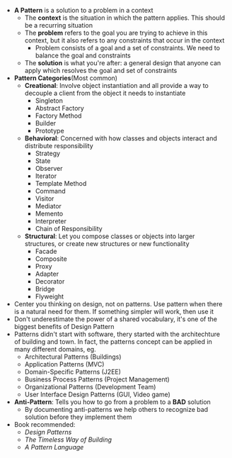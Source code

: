 - **A Pattern** is a solution to a problem in a context
  - The **context** is the situation in which the pattern applies. This should be a recurring situation
  - The **problem** refers to the goal you are trying to achieve in this context, but it also refers to any constraints that occur in the context
    - Problem consists of a goal and a set of constraints. We need to balance the goal and constraints
  - The **solution** is what you're after: a general design that anyone can apply which resolves the goal and set of constraints
- **Pattern Categories**(Most common)
  - **Creational**: Involve object instantiation and all provide a way to decouple a client from the object it needs to instantiate
    - Singleton
    - Abstract Factory
    - Factory Method
    - Builder
    - Prototype
  - **Behavioral**: Concerned with how classes and objects interact and distribute responsibility
    - Strategy
    - State
    - Observer
    - Iterator
    - Template Method
    - Command
    - Visitor
    - Mediator
    - Memento
    - Interpreter
    - Chain of Responsibility
  - **Structural**: Let you compose classes or objects into larger structures, or create new structures or new functionality
    - Facade
    - Composite
    - Proxy
    - Adapter
    - Decorator
    - Bridge
    - Flyweight
- Center you thinking on design, not on patterns. Use pattern when there is a natural need for them. If something simpler will work, then use it
- Don't underestimate the power of a shared vocabulary, it's one of the biggest benefits of Design Pattern
- Patterns didn't start with software, thery started with the architechture of building and town. In fact, the patterns concept can be applied in many different domains, eg.
  - Architectural Patterns (Buildings)
  - Application Patterns (MVC)
  - Domain-Specific Patterns (J2EE)
  - Business Process Patterns (Project Management)
  - Organizational Patterns (Development Team)
  - User Interface Design Patterns (GUI, Video game)
- **Anti-Pattern**: Tells you how to go from a problem to a **BAD** solution
  - By documenting anti-patterns we help others to recognize bad solution before they implement them
- Book recommended:
  - *Design Patterns*
  - *The Timeless Way of Building*
  - *A Pattern Language*

